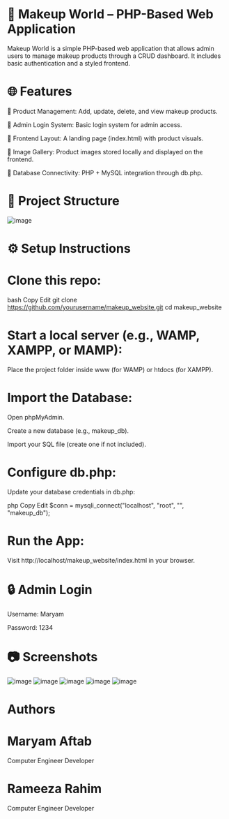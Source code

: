 # 💄 Makeup World – PHP-Based Web Application
Makeup World is a simple PHP-based web application that allows admin users to manage makeup products through a CRUD dashboard. It includes basic authentication and a styled frontend.

# 🌐 Features
🛒 Product Management: Add, update, delete, and view makeup products.

🔐 Admin Login System: Basic login system for admin access.

🎨 Frontend Layout: A landing page (index.html) with product visuals.

📸 Image Gallery: Product images stored locally and displayed on the frontend.

💾 Database Connectivity: PHP + MySQL integration through db.php.

# 📁 Project Structure
![image](https://github.com/user-attachments/assets/4f74aea8-57ed-4216-92a8-504720e8cb0b)
# ⚙️ Setup Instructions
# Clone this repo:

bash
Copy
Edit
git clone https://github.com/yourusername/makeup_website.git
cd makeup_website
# Start a local server (e.g., WAMP, XAMPP, or MAMP):

Place the project folder inside www (for WAMP) or htdocs (for XAMPP).

# Import the Database:

Open phpMyAdmin.

Create a new database (e.g., makeup_db).

Import your SQL file (create one if not included).

# Configure db.php:
Update your database credentials in db.php:

php
Copy
Edit
$conn = mysqli_connect("localhost", "root", "", "makeup_db");
# Run the App:

Visit http://localhost/makeup_website/index.html in your browser.

# 🔒 Admin Login
Username: Maryam

Password: 1234
# 📷 Screenshots
![image](https://github.com/user-attachments/assets/187540c5-5c9c-41fa-ba98-c6bfa553cd8e)
![image](https://github.com/user-attachments/assets/ad99a6e6-5284-4735-bcdf-747a8bcc0549)
![image](https://github.com/user-attachments/assets/fc74f085-4dcf-476f-8565-137d2052840e)
![image](https://github.com/user-attachments/assets/c028a56e-d2d3-40e6-83aa-c8ac436bdb88)
![image](https://github.com/user-attachments/assets/81ae462c-9f51-43bf-ac7e-2402a2565269)

# Authors
# Maryam Aftab 
Computer Engineer
Developer
# Rameeza Rahim 
Computer Engineer
Developer
